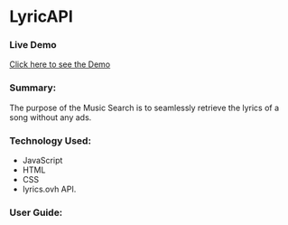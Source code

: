 # LyricAPI

### Live Demo  
[Click here to see the Demo](https://datvu2110.github.io/LyricAPI/)

### Summary: 
The purpose of the Music Search is to seamlessly retrieve the lyrics of a song without any ads.

### Technology Used: 
* JavaScript
* HTML
* CSS
* lyrics.ovh API.

### User Guide: 

